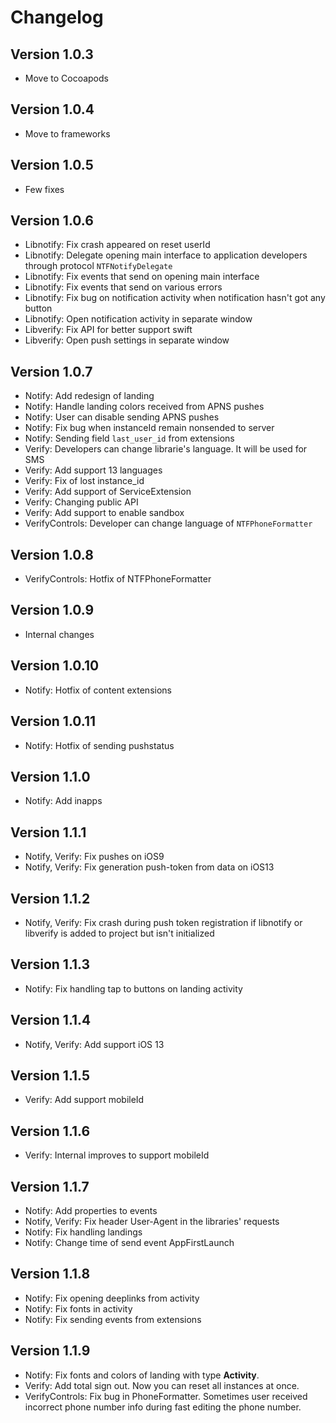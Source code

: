 # Changelog

## Version 1.0.3

* Move to Cocoapods

## Version 1.0.4

* Move to frameworks

## Version 1.0.5

* Few fixes

## Version 1.0.6

* Libnotify: Fix crash appeared on reset userId
* Libnotify: Delegate opening main interface to application developers through protocol `NTFNotifyDelegate`
* Libnotify: Fix events that send on opening main interface
* Libnotify: Fix events that send on various errors
* Libnotify: Fix bug on notification activity when notification hasn't got any button
* Libnotify: Open notification activity in separate window
* Libverify: Fix API for better support swift
* Libverify: Open push settings in separate window

## Version 1.0.7

* Notify: Add redesign of landing
* Notify: Handle landing colors received from APNS pushes
* Notify: User can disable sending APNS pushes
* Notify: Fix bug when instanceId remain nonsended to server
* Notify: Sending field `last_user_id` from extensions
* Verify: Developers can change librarie's language. It will be used for SMS
* Verify: Add support 13 languages
* Verify: Fix of lost instance_id
* Verify: Add support of ServiceExtension
* Verify: Changing public API
* Verify: Add support to enable sandbox
* VerifyControls: Developer can change language of `NTFPhoneFormatter`

## Version 1.0.8

* VerifyControls: Hotfix of NTFPhoneFormatter

## Version 1.0.9

* Internal changes

## Version 1.0.10

* Notify: Hotfix of content extensions

## Version 1.0.11

* Notify: Hotfix of sending pushstatus

## Version 1.1.0

* Notify: Add inapps

## Version 1.1.1

* Notify, Verify: Fix pushes on iOS9
* Notify, Verify: Fix generation push-token from data on iOS13

## Version 1.1.2

* Notify, Verify: Fix crash during push token registration if libnotify or libverify is added to project but isn't initialized

## Version 1.1.3

* Notify: Fix handling tap to buttons on landing activity

## Version 1.1.4

* Notify, Verify: Add support iOS 13

## Version 1.1.5

* Verify: Add support mobileId

## Version 1.1.6

* Verify: Internal improves to support mobileId

## Version 1.1.7

* Notify: Add properties to events
* Notify, Verify: Fix header User-Agent in the libraries' requests
* Notify: Fix handling landings
* Notify: Change time of send event AppFirstLaunch

## Version 1.1.8

* Notify: Fix opening deeplinks from activity
* Notify: Fix fonts in activity
* Notify: Fix sending events from extensions

## Version 1.1.9

* Notify: Fix fonts and colors of landing with type **Activity**.
* Verify: Add total sign out. Now you can reset all instances at once.
* VerifyControls: Fix bug in PhoneFormatter. Sometimes user received incorrect phone number info during fast editing the phone number.
